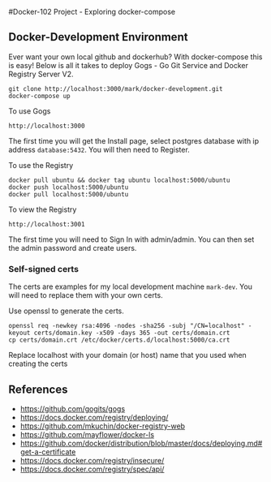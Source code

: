 #Docker-102 Project - Exploring docker-compose

## Docker-Development Environment

Ever want your own local github and dockerhub?  With docker-compose this is easy!  Below is all it takes to deploy Gogs - Go Git Service and Docker Registry Server V2.

```
git clone http://localhost:3000/mark/docker-development.git
docker-compose up
```

To use Gogs
```
http://localhost:3000
```
The first time you will get the Install page, select postgres database with ip address `database:5432`.  You will then need to Register.

To use the Registry
```
docker pull ubuntu && docker tag ubuntu localhost:5000/ubuntu
docker push localhost:5000/ubuntu
docker pull localhost:5000/ubuntu
```
To view the Registry
```
http://localhost:3001
```
The first time you will need to Sign In with admin/admin.  You can then set the admin password and create users.

### Self-signed certs
The certs are examples for my local development machine `mark-dev`. You will need to replace them with your own certs.

Use openssl to generate the certs.
```
openssl req -newkey rsa:4096 -nodes -sha256 -subj "/CN=localhost" -keyout certs/domain.key -x509 -days 365 -out certs/domain.crt
cp certs/domain.crt /etc/docker/certs.d/localhost:5000/ca.crt
```
Replace localhost with your domain (or host) name that you used when creating the certs

## References
* https://github.com/gogits/gogs
* https://docs.docker.com/registry/deploying/
* https://github.com/mkuchin/docker-registry-web
* https://github.com/mayflower/docker-ls
* https://github.com/docker/distribution/blob/master/docs/deploying.md#get-a-certificate
* https://docs.docker.com/registry/insecure/
* https://docs.docker.com/registry/spec/api/
